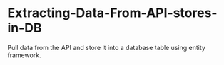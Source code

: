 # Extracting-Data-From-API-stores-in-DB
Pull data from the API  and store it into a database table using entity framework.
